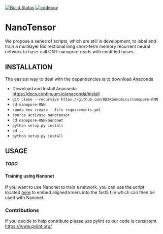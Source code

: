 [![Build Status](https://travis-ci.org/UCSC-nanopore-cgl/nanopore-RNN.svg?branch=master)](https://travis-ci.org/UCSC-nanopore-cgl/nanopore-RNN)
[![codecov](https://codecov.io/gh/UCSC-nanopore-cgl/nanopore-RNN/branch/master/graph/badge.svg)](https://codecov.io/gh/UCSC-nanopore-cgl/nanopore-RNN)

# NanoTensor

We propose a series of scripts, which are still in development, to label and train a multilayer Bidirectional long short-term memory recurrent neural network to base-call ONT-nanopore reads with modified bases.



## INSTALLATION

The easiest way to deal with the dependencies is to download Anaconda
* Download and Install Anaconda https://docs.continuum.io/anaconda/install
* `git clone --recursive https://github.com/BD2KGenomics/nanopore-RNN`
* `cd nanopore-RNN`
* `conda env create --file requirements.yml`
* `source activate nanotensor`
* `cd nanopore-RNN/nanonet`
* `python setup.py install`
* `cd ..`
* `python setup.py install`


## USAGE

##### TODO

#### Training using Nanonet

If you want to use Nanonet to train a network, you can use the script located [here](https://github.com/adbailey4/signalAlign/blob/embed_labels/src/signalalign/embed_signalalign.py) to embed aligned kmers into the fast5 file which can then be used with Nanonet.


### Contributions

If you decide to help contribute please use pylint so our code is consistent.
https://www.pylint.org/
